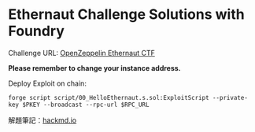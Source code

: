 # Ethernaut Challenge Solutions with Foundry
Challenge URL: [OpenZeppelin Ethernaut CTF](https://ethernaut.openzeppelin.com/)

**Please remember to change your instance address.**

Deploy Exploit on chain:  

```
forge script script/00_HelloEthernaut.s.sol:ExploitScript --private-key $PKEY --broadcast --rpc-url $RPC_URL
```

解題筆記：[hackmd.io](https://hackmd.io/@D13?tags=%5B%22CTF_ethernaut%22%5D)
